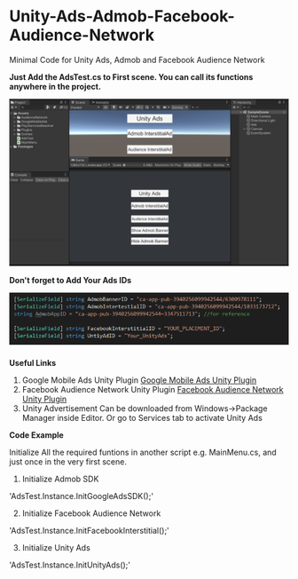 # Unity-Ads-Admob-Facebook-Audience-Network
Minimal Code for Unity Ads, Admob and Facebook Audience Network

**Just Add the AdsTest.cs to First scene. You can call its functions anywhere in the project.**

![Demo Scene](A1.png)

**Don't forget to Add Your Ads IDs**

![Demo Scene](A2.png)

**Useful Links**

1. Google Mobile Ads Unity Plugin
[Google Mobile Ads Unity Plugin](https://github.com/googleads/googleads-mobile-unity/releases)
2. Facebook Audience Network Unity Plugin
[Facebook Audience Network Unity Plugin](https://developers.facebook.com/docs/audience-network/guides/adding-sdk/unity/)
3. Unity Advertisement Can be downloaded from Windows->Package Manager inside Editor. Or go to Services tab to activate Unity Ads

**Code Example**

Initialize All the required funtions in another script e.g. MainMenu.cs, and just once in the very first scene.

1. Initialize Admob SDK

'AdsTest.Instance.InitGoogleAdsSDK();'

2. Initialize Facebook Audience Network

'AdsTest.Instance.InitFacebookInterstitial();'

3. Initialize Unity Ads

'AdsTest.Instance.InitUnityAds();'


